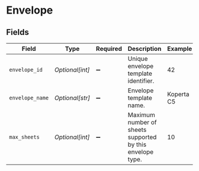 # Envelope


## Fields

| Field                                                     | Type                                                      | Required                                                  | Description                                               | Example                                                   |
| --------------------------------------------------------- | --------------------------------------------------------- | --------------------------------------------------------- | --------------------------------------------------------- | --------------------------------------------------------- |
| `envelope_id`                                             | *Optional[int]*                                           | :heavy_minus_sign:                                        | Unique envelope template identifier.                      | 42                                                        |
| `envelope_name`                                           | *Optional[str]*                                           | :heavy_minus_sign:                                        | Envelope template name.                                   | Koperta C5                                                |
| `max_sheets`                                              | *Optional[int]*                                           | :heavy_minus_sign:                                        | Maximum number of sheets supported by this envelope type. | 10                                                        |